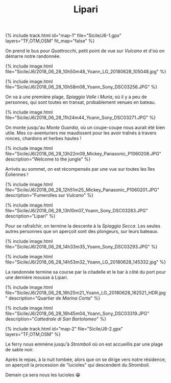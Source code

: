 ﻿---
title: "Lipari"
permalink: /Sicile/J6/
sidebar:
  nav: "sicile"
enable_tracks: true
---

{% include track.html id="map-1" file="Sicile/J6-1.gpx" layers="TF,OTM,OSM" fit_map="false" %}

On prend le bus pour *Quattrocchi*, petit point de vue sur *Vulcano* et d'où on démarre notre randonnée.

{% include image.html file="Sicile/J6/2018_06_28_10h50m48_Yoann_LG_20180628_105048.jpg" %}

{% include image.html file="Sicile/J6/2018_06_28_10h58m08_Yoann_Sony_DSC03256.JPG" %}

On va à une première plage, *Spiaggia Valle i Muria*, où il y a peu de personnes, qui sont toutes en transat, probablement venues en bateau.

{% include image.html file="Sicile/J6/2018_06_28_11h24m44_Yoann_Sony_DSC03271.JPG" %}

On monte jusqu'au *Monte Guardia*, où un coupe-coupe nous aurait été bien utile. Mes co-aventuriers me maudissent pour les avoir traînés à travers ronces, chardons et herbes hautes !

{% include image.html file="Sicile/J6/2018_06_28_13h22m09_Mickey_Panasonic_P1060208.JPG" description="Welcome to the jungle" %}

Arrivés au sommet, on est récompensés par une vue sur toutes les îles Éoliennes !

{% include image.html file="Sicile/J6/2018_06_28_12h51m25_Mickey_Panasonic_P1060201.JPG" description="Fumerolles sur *Vulcano*" %}

{% include image.html file="Sicile/J6/2018_06_28_13h10m07_Yoann_Sony_DSC03283.JPG" description="Lipari" %}

Pour se rafraîchir, on termine la descente à la *Spiaggia Secca*. Les seules autres personnes que on aperçoit sont des plongeurs, sur leurs bateaux.

{% include image.html file="Sicile/J6/2018_06_28_14h33m35_Yoann_Sony_DSC03293.JPG" %}

{% include image.html file="Sicile/J6/2018_06_28_14h53m32_Yoann_LG_20180628_145332.jpg" %}

La randonnée termine sa course par la citadelle et le bar à côté du port pour une dernière mousse à Lipari.

{% include image.html file="Sicile/J6/2018_06_28_16h25m21_Yoann_LG_20180628_162521_HDR.jpg" description="Quartier de *Marina Corta*" %}

{% include image.html file="Sicile/J6/2018_06_28_16h45m04_Yoann_Sony_DSC03319.JPG" description="*Cattedrale di San Bartolomeo*" %}

{% include track.html id="map-2" file="Sicile/J6-2.gpx" layers="TF,OTM,OSM" %}

Le ferry nous emmène jusqu'à *Stromboli* où on est accueillis par une plage de sable noir.

Après le repas, à la nuit tombée, alors que on se dirige vers notre résidence, on aperçoit la procession de "lucioles" qui descendent du *Stromboli*.

Demain ça sera nous les lucioles :grin:
